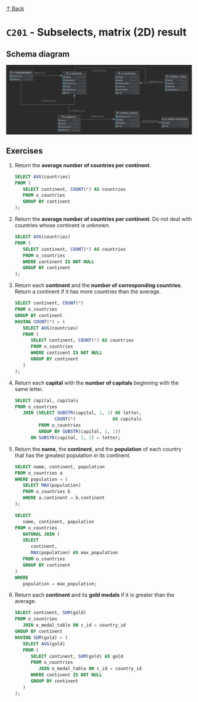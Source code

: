 [↑ Back](./README.md)

# `C201` - Subselects, matrix (2D) result

## Schema diagram

![Schema diagram](./img/olympics-schema.png)

## Exercises

1. Return the **average number of countries per continent**.

   ```sql
   SELECT AVG(countries)
   FROM (
      SELECT continent, COUNT(*) AS countries
      FROM o_countries
      GROUP BY continent
   );
   ```

1. Return the **average number of countries per continent**. Do not deal with countries whose continent is unknown.

   ```sql
   SELECT AVG(countries)
   FROM (
      SELECT continent, COUNT(*) AS countries
      FROM o_countries
      WHERE continent IS NOT NULL
      GROUP BY continent
   );
   ```

1. Return each **continent** and the **number of corresponding countries**. Return a continent if it has more countries than the average.

   ```sql
   SELECT continent, COUNT(*)
   FROM o_countries
   GROUP BY continent
   HAVING COUNT(*) > (
      SELECT AVG(countries)
      FROM (
         SELECT continent, COUNT(*) AS countries
         FROM o_countries
         WHERE continent IS NOT NULL
         GROUP BY continent
      )
   );
   ```

1. Return each **capital** with the **number of capitals** beginning with the same letter.

   ```sql
   SELECT capital, capitals
   FROM o_countries
      JOIN (SELECT SUBSTR(capital, 1, 1) AS letter,
                  COUNT(*)              AS capitals
            FROM o_countries
            GROUP BY SUBSTR(capital, 1, 1))
         ON SUBSTR(capital, 1, 1) = letter;
   ```
   
1. Return the **name**, the **continent**, and the **population** of each country that has the greatest population in its continent.

   ```sql
   SELECT name, continent, population
   FROM o_countries a
   WHERE population = (
      SELECT MAX(population)
      FROM o_countries b
      WHERE a.continent = b.continent
   );
   ```

   ```sql
   SELECT
      name, continent, population
   FROM o_countries
      NATURAL JOIN (
      SELECT 
         continent,
         MAX(population) AS max_population
      FROM o_countries
      GROUP BY continent
   )
   WHERE
      population = max_population;
   ```

1. Return each **continent** and its **gold medals** if it is greater than the average.

   ```sql
   SELECT continent, SUM(gold)
   FROM o_countries
      JOIN o_medal_table ON c_id = country_id
   GROUP BY continent
   HAVING SUM(gold) > (
      SELECT AVG(gold)
      FROM (
         SELECT continent, SUM(gold) AS gold
         FROM o_countries
            JOIN o_medal_table ON c_id = country_id
         WHERE continent IS NOT NULL
         GROUP BY continent
      )
   );
   ```
